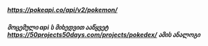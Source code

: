 ##### https://pokeapi.co/api/v2/pokemon/


##### მოცემული api ს მიხედვით ააწყვეტ https://50projects50days.com/projects/pokedex/ ამის ანალოგი
